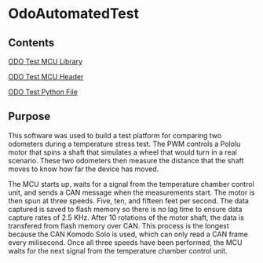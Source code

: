 # OdoAutomatedTest

## Contents
[ODO Test MCU Library](https://github.com/xdkxsquirrel/OdoAutomatedTest/blob/master/ODOAutomatedTest/Src/ODOAutomatedTest.c "C file that contains all required libraries for the MCU to run the ODO Automated Test.")

[ODO Test MCU Header](https://github.com/xdkxsquirrel/OdoAutomatedTest/blob/master/ODOAutomatedTest/Inc/ODOAutomatedTest.h "H file that contains all required header information for the MCU to run the ODO Automated Test.")

[ODO Test Python File](https://github.com/xdkxsquirrel/OdoAutomatedTest/blob/master/ODO_Automated_Test.py "Python script that recods data from the ODO Automated Test sent from the MCU")

## Purpose
This software was used to build a test platform for comparing two odometers during a temperature stress test. The PWM controls a Pololu motor that spins a shaft that simulates a wheel that would turn in a real scenario. These two odometers then measure the distance that the shaft moves to know how far the device has moved.

The MCU starts up, waits for a signal from the temperature chamber control unit, and sends a CAN message when the measurements start. The motor is then spun at three speeds. Five, ten, and fifteen feet per second. The data captured is saved to flash memory so there is no lag time to ensure data capture rates of 2.5 KHz. After 10 rotations of the motor shaft, the data is transfered from flash memory over CAN. This process is the longest because the CAN Komodo Solo is used, which can only read a CAN frame every milisecond. Once all three speeds have been performed, the MCU waits for the next signal from the temperature chamber control unit.
